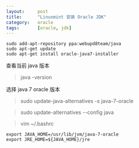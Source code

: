 ```yaml
---
layout:		post
title:  	"Linuxmint 安装 Oracle JDK"
category: 	oracle
tags:		[oracle, jdk]
---
```


	sudo add-apt-repository ppa:webupd8team/java
	sudo apt-get update
	sudo apt-get install oracle-java7-installer

查看当前 java 版本
> java -version

选择 java 7 oracle 版本
> sudo update-java-alternatives -s java-7-oracle
	
> sudo update-alternatives --config java


> vim ~/.bashrc
	
	export JAVA_HOME=/usr/lib/jvm/java-7-oracle
	export JRE_HOME=${JAVA_HOME}/jre


